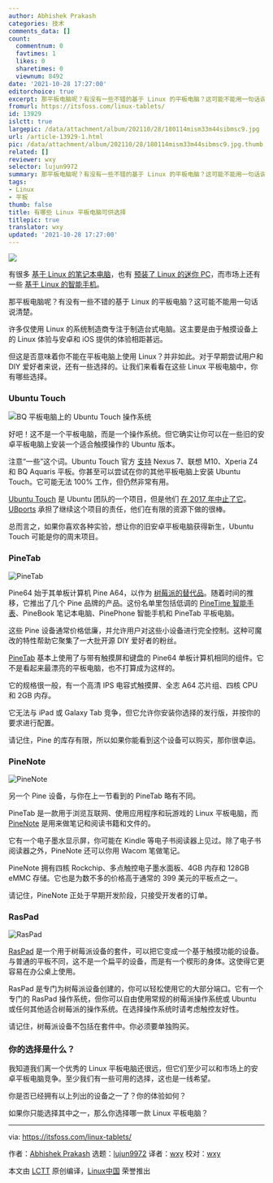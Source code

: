 ```yaml
---
author: Abhishek Prakash
categories: 技术
comments_data: []
count:
  commentnum: 0
  favtimes: 1
  likes: 0
  sharetimes: 0
  viewnum: 8492
date: '2021-10-28 17:27:00'
editorchoice: true
excerpt: 那平板电脑呢？有没有一些不错的基于 Linux 的平板电脑？这可能不能用一句话说清楚。
fromurl: https://itsfoss.com/linux-tablets/
id: 13929
islctt: true
largepic: /data/attachment/album/202110/28/180114mism33m44sibmsc9.jpg
url: /article-13929-1.html
pic: /data/attachment/album/202110/28/180114mism33m44sibmsc9.jpg.thumb.jpg
related: []
reviewer: wxy
selector: lujun9972
summary: 那平板电脑呢？有没有一些不错的基于 Linux 的平板电脑？这可能不能用一句话说清楚。
tags:
- Linux
- 平板
thumb: false
title: 有哪些 Linux 平板电脑可供选择
titlepic: true
translator: wxy
updated: '2021-10-28 17:27:00'
---
```


![](/data/attachment/album/202110/28/180114mism33m44sibmsc9.jpg)


有很多 [基于 Linux 的笔记本电脑](/article-13672-1.html)，也有 [预装了 Linux 的迷你 PC](https://itsfoss.com/linux-based-mini-pc/)，而市场上还有一些 [基于 Linux 的智能手机](/article-13711-1.html)。


那平板电脑呢？有没有一些不错的基于 Linux 的平板电脑？这可能不能用一句话说清楚。


许多仅使用 Linux 的系统制造商专注于制造台式电脑。这主要是由于触摸设备上的 Linux 体验与安卓和 iOS 提供的体验相距甚远。


但这是否意味着你不能在平板电脑上使用 Linux？并非如此。对于早期尝试用户和 DIY 爱好者来说，还有一些选择的。让我们来看看在这些 Linux 平板电脑中，你有哪些选择。


### Ubuntu Touch


![BQ 平板电脑上的 Ubuntu Touch 操作系统](/data/attachment/album/202110/28/172722ryjylnnfjdmx3nia.jpg)


好吧！这不是一个平板电脑，而是一个操作系统。但它确实让你可以在一些旧的安卓平板电脑上安装一个适合触摸操作的 Ubuntu 版本。


注意“一些”这个词。Ubuntu Touch 官方 [支持](https://devices.ubuntu-touch.io/) Nexus 7、联想 M10、Xperia Z4 和 BQ Aquaris 平板。你甚至可以尝试在你的其他平板电脑上安装 Ubuntu Touch。它可能无法 100% 工作，但仍然非常有用。


[Ubuntu Touch](https://ubuntu-touch.io/) 是 Ubuntu 团队的一个项目，但是他们 [在 2017 年中止了它](https://itsfoss.com/ubuntu-unity-shutdown/)。[UBports](https://ubports.com/) 承担了继续这个项目的责任，他们在有限的资源下做的很棒。


总而言之，如果你喜欢各种实验，想让你的旧安卓平板电脑获得新生，Ubuntu Touch 可能是你的周末项目。


### PineTab


![PineTab](/data/attachment/album/202110/28/172723lwqchszh6oisigbh.jpg)


Pine64 始于其单板计算机 Pine A64，以作为 [树莓派的替代品](https://itsfoss.com/raspberry-pi-alternatives/)。随着时间的推移，它推出了几个 Pine 品牌的产品。这份名单里包括低调的 [PineTime 智能手表](https://itsfoss.com/pinetime-linux-smartwatch/)、PineBook 笔记本电脑、PinePhone 智能手机和 PineTab 平板电脑。


这些 Pine 设备通常价格低廉，并允许用户对这些小设备进行完全控制。这种可魔改的特性帮助它聚集了一大批开源 DIY 爱好者的粉丝。


[PineTab](https://pine64.com/product/pinetab-10-1-linux-tablet-with-detached-backlit-keyboard/?v=0446c16e2e66) 基本上使用了与带有触摸屏和键盘的 Pine64 单板计算机相同的组件。它不是看起来最漂亮的平板电脑，也不打算成为这样的。


它的规格很一般，有一个高清 IPS 电容式触摸屏、全志 A64 芯片组、四核 CPU 和 2GB 内存。


它无法与 iPad 或 Galaxy Tab 竞争，但它允许你安装你选择的发行版，并按你的要求进行配置。


请记住，Pine 的库存有限，所以如果你能看到这个设备可以购买，那你很幸运。


### PineNote


![PineNote](/data/attachment/album/202110/28/172724eh0plmm9bg0ql27g.jpg)


另一个 Pine 设备，与你在上一节看到的 PineTab 略有不同。


PineTab 是一款用于浏览互联网、使用应用程序和玩游戏的 Linux 平板电脑，而 [PineNote](https://www.pine64.org/pinenote/) 是用来做笔记和阅读书籍和文件的。


它有一个电子墨水显示屏，你可能在 Kindle 等电子书阅读器上见过。除了电子书阅读器之外，PineNote 还可以你用 Wacom 笔做笔记。


PineNote 拥有四核 Rockchip、多点触控电子墨水面板、4GB 内存和 128GB eMMC 存储。它也是为数不多的价格高于通常的 399 美元的平板点之一。


请记住，PineNote 正处于早期开发阶段，只接受开发者的订单。


### RasPad


![RasPad](/data/attachment/album/202110/28/172725ecwcc4ccnwc4vdnq.jpg)


[RasPad](https://raspad.com/products/raspadv3) 是一个用于树莓派设备的套件，可以把它变成一个基于触摸功能的设备。与普通的平板不同，这不是一个扁平的设备，而是有一个楔形的身体。这使得它更容易在办公桌上使用。


RasPad 是专门为树莓派设备创建的，你可以轻松使用它的大部分端口。它有一个专门的 RasPad 操作系统，但你可以自由使用常规的树莓派操作系统或 Ubuntu 或任何其他适合树莓派的操作系统。在选择操作系统时请考虑触控友好性。


请记住，树莓派设备不包括在套件中。你必须要单独购买。


### 你的选择是什么？


我知道我们离一个优秀的 Linux 平板电脑还很远，但它们至少可以和市场上的安卓平板电脑竞争。至少我们有一些可用的选择，这也是一线希望。


你是否已经拥有以上列出的设备之一了？你的体验如何？


如果你只能选择其中之一，那么你选择哪一款 Linux 平板电脑？




---


via: <https://itsfoss.com/linux-tablets/>


作者：[Abhishek Prakash](https://itsfoss.com/author/abhishek/) 选题：[lujun9972](https://github.com/lujun9972) 译者：[wxy](https://github.com/wxy) 校对：[wxy](https://github.com/wxy)


本文由 [LCTT](https://github.com/LCTT/TranslateProject) 原创编译，[Linux中国](https://linux.cn/) 荣誉推出